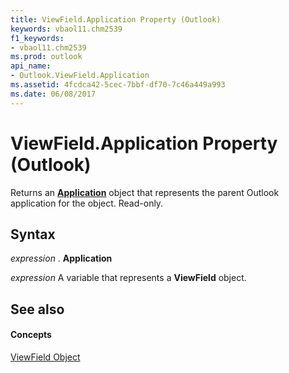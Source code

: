```yaml
---
title: ViewField.Application Property (Outlook)
keywords: vbaol11.chm2539
f1_keywords:
- vbaol11.chm2539
ms.prod: outlook
api_name:
- Outlook.ViewField.Application
ms.assetid: 4fcdca42-5cec-7bbf-df70-7c46a449a993
ms.date: 06/08/2017
---
```



# ViewField.Application Property (Outlook)

Returns an **[Application](application-object-outlook.md)** object that represents the parent Outlook application for the object. Read-only.


## Syntax

 _expression_ . **Application**

 _expression_ A variable that represents a **ViewField** object.


## See also


#### Concepts


[ViewField Object](viewfield-object-outlook.md)

